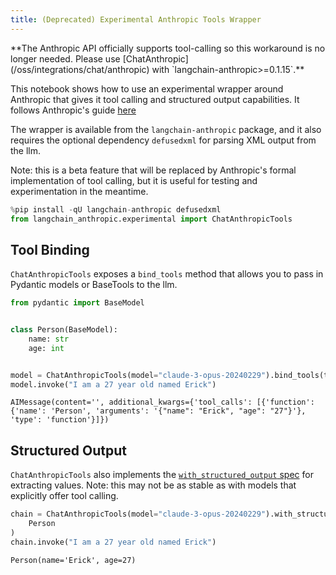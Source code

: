 ```yaml
---
title: (Deprecated) Experimental Anthropic Tools Wrapper
---
```


<Warning>
**The Anthropic API officially supports tool-calling so this workaround is no longer needed. Please use [ChatAnthropic](/oss/integrations/chat/anthropic) with `langchain-anthropic>=0.1.15`.**


</Warning>

This notebook shows how to use an experimental wrapper around Anthropic that gives it tool calling and structured output capabilities. It follows Anthropic's guide [here](https://docs.anthropic.com/claude/docs/functions-external-tools)

The wrapper is available from the `langchain-anthropic` package, and it also requires the optional dependency `defusedxml` for parsing XML output from the llm.

Note: this is a beta feature that will be replaced by Anthropic's formal implementation of tool calling, but it is useful for testing and experimentation in the meantime.


```python
%pip install -qU langchain-anthropic defusedxml
from langchain_anthropic.experimental import ChatAnthropicTools
```

## Tool Binding

`ChatAnthropicTools` exposes a `bind_tools` method that allows you to pass in Pydantic models or BaseTools to the llm.


```python
from pydantic import BaseModel


class Person(BaseModel):
    name: str
    age: int


model = ChatAnthropicTools(model="claude-3-opus-20240229").bind_tools(tools=[Person])
model.invoke("I am a 27 year old named Erick")
```



```output
AIMessage(content='', additional_kwargs={'tool_calls': [{'function': {'name': 'Person', 'arguments': '{"name": "Erick", "age": "27"}'}, 'type': 'function'}]})
```


## Structured Output

`ChatAnthropicTools` also implements the [`with_structured_output` spec](/oss/how-to/structured_output) for extracting values. Note: this may not be as stable as with models that explicitly offer tool calling.


```python
chain = ChatAnthropicTools(model="claude-3-opus-20240229").with_structured_output(
    Person
)
chain.invoke("I am a 27 year old named Erick")
```



```output
Person(name='Erick', age=27)
```
